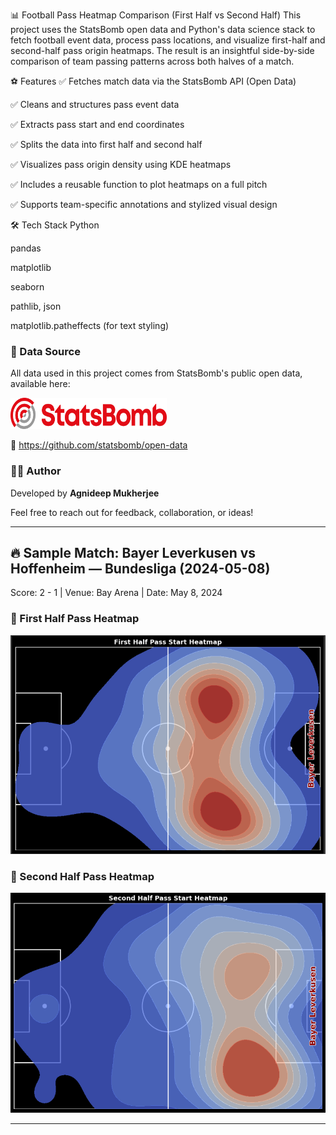 📊 Football Pass Heatmap Comparison (First Half vs Second Half)
This project uses the StatsBomb open data and Python's data science stack to fetch football event data, process pass locations, and visualize first-half and second-half pass origin heatmaps. The result is an insightful side-by-side comparison of team passing patterns across both halves of a match.

⚽ Features
✅ Fetches match data via the StatsBomb API (Open Data)

✅ Cleans and structures pass event data

✅ Extracts pass start and end coordinates

✅ Splits the data into first half and second half

✅ Visualizes pass origin density using KDE heatmaps

✅ Includes a reusable function to plot heatmaps on a full pitch

✅ Supports team-specific annotations and stylized visual design

🛠️ Tech Stack
Python

pandas

matplotlib

seaborn

pathlib, json

matplotlib.patheffects (for text styling)

### 📁 Data Source
All data used in this project comes from StatsBomb's public open data, available here:

<img src="plots/SB_Logo.png" alt="Logo" width="250" height="50"/>


🔗 https://github.com/statsbomb/open-data


### 🧑‍💻 Author

Developed by **Agnideep Mukherjee**

Feel free to reach out for feedback, collaboration, or ideas!

---
## 🔥 Sample Match: Bayer Leverkusen vs Hoffenheim — Bundesliga (2024-05-08)
Score: 2 - 1 | Venue: Bay Arena | Date: May 8, 2024

### 📸 First Half Pass Heatmap
![First Half](plots/First_half.PNG)

### 📸 Second Half Pass Heatmap
![Second Half](plots/Second_half.PNG)


---
